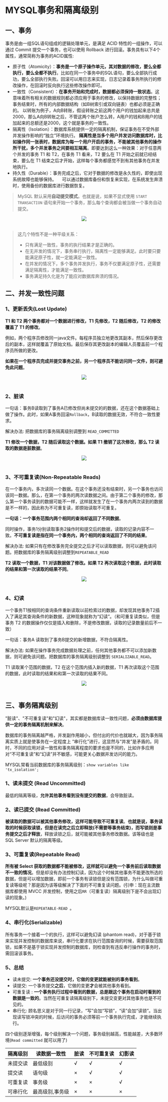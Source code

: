 # MYSQL事务和隔离级别

## 一、事务

事务是由一组SQL语句组成的逻辑处理单元，是满足 ACID 特性的一组操作，可以通过 Commit 提交一个事务，也可以使用 Rollback 进行回滚。事务具有以下4个属性，通常简称为事务的ACID属性:

* 原子性（Atomicity）：**事务是一个原子操作单元，其对数据的修改，要么全都执行，要么全都不执行**。比如在同一个事务中的SQL语句，要么全部执行成功，要么全部执行失败。回滚可以用日志来实现，日志记录着事务所执行的修改操作，在回滚时反向执行这些修改操作即可。
* 一致性（Consistent）：**在事务开始和完成时，数据都必须保持一致状态**。这意味着所有相关的数据规则都必须应用于事务的修改，以保持数据的完整性；事务结束时，所有的内部数据结构（如B树索引或双向链表）也都必须是正确的。 以转账为例子，A向B转账，假设转账之前这两个用户的钱加起来总共是2000，那么A向B转账之后，不管这两个账户怎么转，A用户的钱和B用户的钱加起来的总额还是2000，这个就是事务的一致性。
* 隔离性（Isolation）：数据库系统提供一定的隔离机制，保证事务在不受外部并发操作影响的“独立”环境执行。 **隔离性是当多个用户并发访问数据库时，比如操作同一张表时，数据库为每一个用户开启的事务，不能被其他事务的操作所干扰，多个并发事务之间要相互隔离**。即要达到这么一种效果：对于任意两个并发的事务 T1 和 T2，在事务 T1 看来，T2 要么在 T1 开始之前就已经结束，要么在 T1 结束之后才开始，这样每个事务都感觉不到有其他事务在并发地执行。
* 持久性（Durable）：事务完成之后，它对于数据的修改是永久性的，即使出现系统故障也能够保持。 　可以通过数据库备份和恢复来实现，在系统发生奔溃时，使用备份的数据库进行数据恢复。

> MySQL 默认采用**自动提交模式**。也就是说，如果不显式使用 `START TRANSACTION` 语句来开始一个事务，那么每个查询都会被当做一个事务自动提交。

<div align="center"> <img src="images/shiwu_1.png"></div><br>

> 这几个特性不是一种平级关系：
>
> - 只有满足一致性，事务的执行结果才是正确的。
> - 在无并发的情况下，事务串行执行，隔离性一定能够满足。此时要只要能满足原子性，就一定能满足一致性。
> - 在并发的情况下，多个事务并发执行，事务不仅要满足原子性，还需要满足隔离性，才能满足一致性。
> - 事务满足持久化是为了能应对数据库奔溃的情况。

## 二、并发一致性问题

### 1、更新丢失(Lost Update)

**T1 和 T2 两个事务都对一个数据进行修改，T1 先修改，T2 随后修改，T2 的修改覆盖了 T1 的修改**。

例如，两个程序员修改同一java文件。每程序员独立地更改其副本，然后保存更改后的副本，这样就覆盖了原始文档。最后保存其更改副本的编辑人员覆盖前一个程序员所做的更改。

**如果在一个程序员完成并提交事务之前，另一个程序员不能访问同一文件，则可避免此问题**。 

<div align="center"><img src="images/shiwu_2.png"></div><br>

### 2、脏读

一句话：事务B读取到了事务A已修改但尚未提交的的数据，还在这个数据基础上做了操作。此时，如果A事务回滚`Rollback`，B读取的数据无效，不符合一致性要求。

解决办法: 把数据库的事务隔离级别调整到 `READ_COMMITTED`

**T1 修改一个数据，T2 随后读取这个数据。如果 T1 撤销了这次修改，那么 T2 读取的数据是脏数据**。

<div align="center"><img src="images/shiwu_3.png"></div><br>

### 3、不可重复读(Non-Repeatable Reads)

  在一个事务内，多次读同一个数据。在这个事务还没有结束时，另一个事务也访问该同一数据。那么，在第一个事务的两次读数据之间。由于第二个事务的修改，那么第一个事务读到的数据可能不一样，这样就发生了在一个事务内两次读到的数据是不一样的，因此称为不可重复读，即原始读取不可重复。

 **一句话：一个事务范围内两个相同的查询却返回了不同数据**。

同时操作，事务1分别读取事务2操作时和提交后的数据，读取的记录内容不一致。**不可重复读是指在同一个事务内，两个相同的查询返回了不同的结果**。

解决办法: 如果只有在修改事务完全提交之后才可以读取数据，则可以避免该问题。把数据库的事务隔离级别调整到`REPEATABLE_READ`

**T2 读取一个数据，T1 对该数据做了修改。如果 T2 再次读取这个数据，此时读取的结果和第一次读取的结果不同**。

<div align="center"><img src="images/shiwu_4.png"></div><br>

### 4、幻读

一个事务T1按相同的查询条件重新读取以前检索过的数据，却发现其他事务T2插入了满足其查询条件的新数据，这种现象就称为“幻读”。（和可重复读类似，但是事务 T2 的数据操作仅仅是插入和删除，不是修改数据，读取的记录数量前后不一致）

一句话：事务A 读取到了事务B提交的新增数据，不符合隔离性。 

解决办法: 如果在操作事务完成数据处理之前，任何其他事务都不可以添加新数据，则可避免该问题。把数据库的事务隔离级别调整到 `SERIALIZABLE_READ`。

T1 读取某个范围的数据，T2 在这个范围内插入新的数据，T1 再次读取这个范围的数据，此时读取的结果和和第一次读取的结果不同。

<div align="center"><img src="images/shiwu_5.png"></div><br> 

## 三、事务隔离级别

"脏读"、"不可重复读"和"幻读"，其实都是数据库读一致性问题，**必须由数据库提供一定的事务隔离机制来解决**。

 数据库的事务隔离越严格，并发副作用越小，但付出的代价也就越大，因为事务隔离实质上就是使事务在一定程度上 “串行化”进行，这显然与“并发”是矛盾的。同时，不同的应用对读一致性和事务隔离程度的要求也是不同的，比如许多应用对“不可重复读”和“幻读”并不敏感，可能更关心数据并发访问的能力。 

MYSQL常看当前数据库的事务隔离级别：`show variables like 'tx_isolation';`

### 1、读未提交 (Read Uncommitted)

最低的隔离等级，**允许其他事务看到没有提交的数据**，会导致脏读。

### 2、读已提交 (Read Committed)

**被读取的数据可以被其他事务修改，这样可能导致不可重复读**。**也就是说，事务读取的时候获取读锁，但是在读完之后立即释放(不需要等事务结束)，而写锁则是事务提交之后才释放**，释放读锁之后，就可能被其他事务修改数据。该等级也是 SQL Server 默认的隔离等级。

### 3、可重复读(Repeatable Read)

**所有被 Select 获取的数据都不能被修改，这样就可以避免一个事务前后读取数据不一致的情况**。但是却没有办法控制幻读，因为这个时候其他事务不能更改所选的数据，但是可以增加数据，即前一个事务有读锁但是没有范围锁，为什么叫做可重复读等级呢？那是因为该等级解决了下面的不可重复读问题。(引申：现在主流数据库都使用 MVCC 并发控制，使用之后`RR`（可重复读）隔离级别下是不会出现幻读的现象。)

MYSQL默认是`REPEATABLE-READ `。 

### 4、串行化(Serializable)

所有事务一个接着一个的执行，这样可以避免幻读 (phantom read)，对于基于锁来实现并发控制的数据库来说，串行化要求在执行范围查询的时候，需要获取范围锁，如果不是基于锁实现并发控制的数据库，则检查到有违反串行操作的事务时，需回滚该事务。

### 5、总结

- 读未提交: **一个事务还没提交时，它做的变更就能被别的事务看到**。
- 读提交: 一个事务提交**之后**，它做的变更**才**会被其他事务看到。
- 可重复读 : **一个事务执行过程中看到的数据，总是跟这个事务在启动时看到的数据是一致的**。当然在可重复读隔离级别下，未提交变更对其他事务也是不可见的。
- 串行化: 顾名思义是对于同一行记录，“写”会加“写锁”，“读”会加“读锁”。当出现读写锁冲突的时候，后访问的事务必须等前一个事务执行完成，才能继续执行。

四个级别逐渐增强，每个级别解决一个问题，事务级别越高，性能越差，大多数环境(`Read committed` 就可以用了)

| 隔离级别 | 读数据一致性|脏读 | 不可重复读 | 幻影读 |
| -------- | -------- |---- | ---------- | ------ |
| 未提交读 | 最低级别| √    | √          | √      |
| 提交读   | 语句级 |×    | √          | √      |
| 可重复读 | 事务级 |×    | ×          | √      |
| 可串行化 | 最高级别,事务级|×    | ×          | ×      |